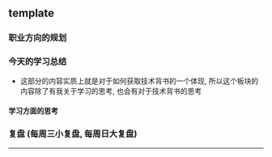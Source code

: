 ## template
### 职业方向的规划


### 今天的学习总结

- 这部分的内容实质上就是对于如何获取技术背书的一个体现, 所以这个板块的内容除了有我关于学习的思考, 也会有对于技术背书的思考

#### 学习方面的思考

### 复盘 (每周三小复盘, 每周日大复盘)
---